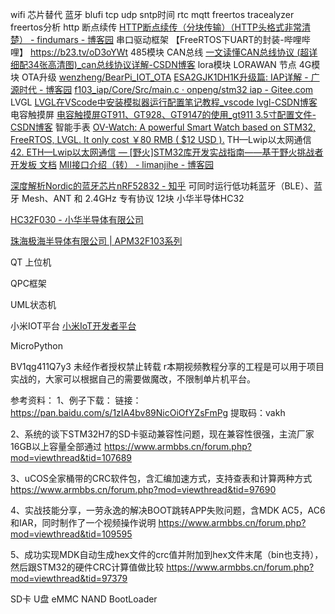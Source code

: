 wifi 
芯片替代
蓝牙  blufi
tcp udp
sntp时间  rtc
mqtt
freertos
	tracealyzer freertos分析
http  断点续传 
	[HTTP断点续传（分块传输）（HTTP头格式非常清楚） - findumars - 博客园](https://www.cnblogs.com/findumars/p/5745345.html)
串口驱动框架
	【FreeRTOS下UART的封装-哔哩哔哩】 https://b23.tv/oD3oYWt
485模块
CAN总线
	[一文读懂CAN总线协议 (超详细配34张高清图)_can总线协议详解-CSDN博客](https://blog.csdn.net/qq_35057766/article/details/135580884?sharetype=blog&shareId=135580884&sharerefer=APP&sharesource=wilder159&sharefrom=link)
lora模块
LORAWAN 节点
4G模块
OTA升级 
	[wenzheng/BearPi_IOT_OTA](https://gitee.com/wenzhengclub/bearpi_iot_ota)
	[ESA2GJK1DH1K升级篇: IAP详解 - 广源时代 - 博客园](https://www.cnblogs.com/yangfengwu/p/11639176.html)
	[f103_iap/Core/Src/main.c · onpeng/stm32 iap - Gitee.com](https://gitee.com/tasty4nuts/stm32-iap/blob/master/f103_iap/Core/Src/main.c)
LVGL
	[LVGL在VScode中安装模拟器运行配置笔记教程_vscode lvgl-CSDN博客](https://blog.csdn.net/weixin_49337111/article/details/136536375)
电容触摸屏
	[电容触摸屏GT911、GT928、GT9147的使用_gt911 3.5寸配置文件-CSDN博客](https://blog.csdn.net/qlexcel/article/details/99696108)
智能手表
	[OV-Watch: A powerful Smart Watch based on STM32, FreeRTOS, LVGL. It only cost ￥80 RMB ( $12 USD ).](https://gitee.com/kingham/OV-Watch)
 TH—Lwip以太网通信
	 [42. ETH—Lwip以太网通信 — [野火]STM32库开发实战指南——基于野火挑战者开发板 文档](https://doc.embedfire.com/mcu/stm32/f429tiaozhanzhe/std/zh/latest/book/ETH.html)
	 [MII接口介绍（转） - limanjihe - 博客园](https://www.cnblogs.com/limanjihe/p/9808115.html)
 
 [深度解析Nordic的蓝牙芯片nRF52832 - 知乎](https://zhuanlan.zhihu.com/p/552543172)
	 可同时运行低功耗蓝牙（BLE）、蓝牙 Mesh、ANT 和 2.4GHz 专有协议
	 12块
小华半导体HC32

 [HC32F030 - 小华半导体有限公司](https://www.xhsc.com.cn/%E4%BA%A7%E5%93%81%E7%BA%BF/%E9%80%9A%E7%94%A8%E6%8E%A7%E5%88%B6/hc32f030)
 
[珠海极海半导体有限公司 | APM32F103系列](https://www.geehy.com/product/fifth/APM32F103#document)

QT 上位机

QPC框架

UML状态机

小米IOT平台
	[小米IoT开发者平台](https://iot.mi.com/)

  
MicroPython

BV1qg411Q7y3  未经作者授权禁止转载 
r本期视频教程分享的工程是可以用于项目实战的，大家可以根据自己的需要做魔改，不限制单片机平台。

参考资料：
1、例子下载：
链接：https://pan.baidu.com/s/1zIA4bv89NicOiOfYZsFmPg 提取码：vakh

2、系统的谈下STM32H7的SD卡驱动兼容性问题，现在兼容性很强，主流厂家16GB以上容量全部通过
https://www.armbbs.cn/forum.php?mod=viewthread&tid=107689

3、uCOS全家桶带的CRC软件包，含汇编加速方式，支持查表和计算两种方式
https://www.armbbs.cn/forum.php?mod=viewthread&tid=97690

4、实战技能分享，一劳永逸的解决BOOT跳转APP失败问题，含MDK AC5，AC6和IAR，同时制作了一个视频操作说明
https://www.armbbs.cn/forum.php?mod=viewthread&tid=109595

5、成功实现MDK自动生成hex文件的crc值并附加到hex文件末尾（bin也支持），然后跟STM32的硬件CRC计算值做比较
https://www.armbbs.cn/forum.php?mod=viewthread&tid=97379
 
SD卡  U盘  eMMC  NAND  BootLoader  
 
